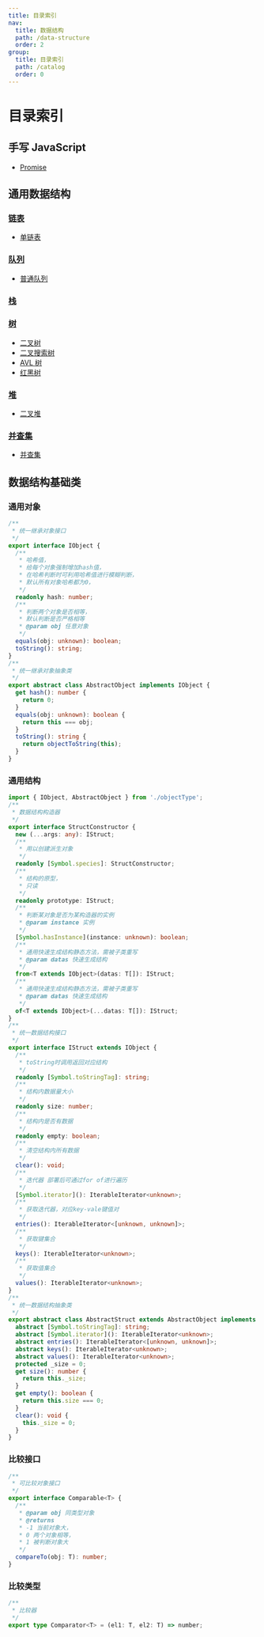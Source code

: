 ```yaml
---
title: 目录索引
nav:
  title: 数据结构
  path: /data-structure
  order: 2
group:
  title: 目录索引
  path: /catalog
  order: 0
---
```


# 目录索引

## 手写 JavaScript

- [Promise](javascript/promise)

## 通用数据结构

### [链表](list/链表)

- [单链表](list/单链表)

### [队列](queue/队列)

- [普通队列](queue/普通队列)

### [栈](stack/栈)

### [树](tree/树)

- [二叉树](tree/二叉树)
- [二叉搜索树](tree/二叉搜索树)
- [AVL 树](tree/AVL树)
- [红黑树](tree/红黑树)

### [堆](heap/堆)

- [二叉堆](heap/二叉堆)

### [并查集](unionFindSet/并查集)

- [并查集](unionFindSet/并查集)

## 数据结构基础类

### 通用对象

```ts
/**
 * 统一继承对象接口
 */
export interface IObject {
  /**
   * 哈希值，
   * 给每个对象强制增加hash值，
   * 在哈希判断时可利用哈希值进行模糊判断，
   * 默认所有对象哈希都为0，
   */
  readonly hash: number;
  /**
   * 判断两个对象是否相等，
   * 默认判断是否严格相等
   * @param obj 任意对象
   */
  equals(obj: unknown): boolean;
  toString(): string;
}
/**
 * 统一继承对象抽象类
 */
export abstract class AbstractObject implements IObject {
  get hash(): number {
    return 0;
  }
  equals(obj: unknown): boolean {
    return this === obj;
  }
  toString(): string {
    return objectToString(this);
  }
}
```

### 通用结构

```ts
import { IObject, AbstractObject } from './objectType';
/**
 * 数据结构构造器
 */
export interface StructConstructor {
  new (...args: any): IStruct;
  /**
   * 用以创建派生对象
   */
  readonly [Symbol.species]: StructConstructor;
  /**
   * 结构的原型，
   * 只读
   */
  readonly prototype: IStruct;
  /**
   * 判断某对象是否为某构造器的实例
   * @param instance 实例
   */
  [Symbol.hasInstance](instance: unknown): boolean;
  /**
   * 通用快速生成结构静态方法，需被子类重写
   * @param datas 快速生成结构
   */
  from<T extends IObject>(datas: T[]): IStruct;
  /**
   * 通用快速生成结构静态方法，需被子类重写
   * @param datas 快速生成结构
   */
  of<T extends IObject>(...datas: T[]): IStruct;
}
/**
 * 统一数据结构接口
 */
export interface IStruct extends IObject {
  /**
   * toString时调用返回对应结构
   */
  readonly [Symbol.toStringTag]: string;
  /**
   * 结构内数据量大小
   */
  readonly size: number;
  /**
   * 结构内是否有数据
   */
  readonly empty: boolean;
  /**
   * 清空结构内所有数据
   */
  clear(): void;
  /**
   * 迭代器 部署后可通过for of进行遍历
   */
  [Symbol.iterator](): IterableIterator<unknown>;
  /**
   * 获取迭代器，对应key-vale键值对
   */
  entries(): IterableIterator<[unknown, unknown]>;
  /**
   * 获取键集合
   */
  keys(): IterableIterator<unknown>;
  /**
   * 获取值集合
   */
  values(): IterableIterator<unknown>;
}
/**
 * 统一数据结构抽象类
 */
export abstract class AbstractStruct extends AbstractObject implements IStruct {
  abstract [Symbol.toStringTag]: string;
  abstract [Symbol.iterator](): IterableIterator<unknown>;
  abstract entries(): IterableIterator<[unknown, unknown]>;
  abstract keys(): IterableIterator<unknown>;
  abstract values(): IterableIterator<unknown>;
  protected _size = 0;
  get size(): number {
    return this._size;
  }
  get empty(): boolean {
    return this.size === 0;
  }
  clear(): void {
    this._size = 0;
  }
}
```

### 比较接口

```ts
/**
 * 可比较对象接口
 */
export interface Comparable<T> {
  /**
   * @param obj 同类型对象
   * @returns
   * -1 当前对象大，
   * 0 两个对象相等，
   * 1 被判断对象大
   */
  compareTo(obj: T): number;
}
```

### 比较类型

```ts
/**
 * 比较器
 */
export type Comparator<T> = (el1: T, el2: T) => number;
```
